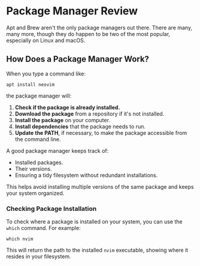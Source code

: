 # Package Manager Review

Apt and Brew aren't the only package managers out there. There are many, many more, though they do happen to be two of the most popular, especially on Linux and macOS.

## How Does a Package Manager Work?

When you type a command like:

```
apt install neovim
```

the package manager will:

1. **Check if the package is already installed.**
2. **Download the package** from a repository if it's not installed.
3. **Install the package** on your computer.
4. **Install dependencies** that the package needs to run.
5. **Update the PATH**, if necessary, to make the package accessible from the command line.

A good package manager keeps track of:

- Installed packages.
- Their versions.
- Ensuring a tidy filesystem without redundant installations.

This helps avoid installing multiple versions of the same package and keeps your system organized.

### Checking Package Installation

To check where a package is installed on your system, you can use the `which` command. For example:

```
which nvim
```

This will return the path to the installed `nvim` executable, showing where it resides in your filesystem.
